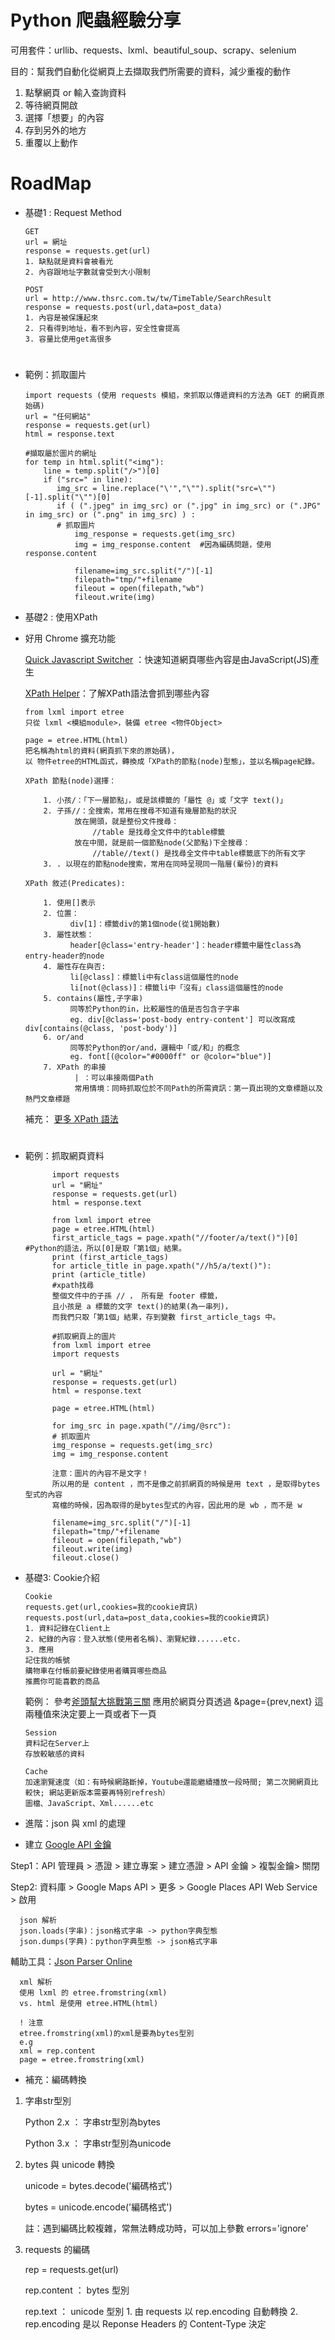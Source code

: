 # Python 爬蟲經驗分享
可用套件：urllib、requests、lxml、beautiful_soup、scrapy、selenium

目的：幫我們自動化從網頁上去擷取我們所需要的資料，減少重複的動作
1. 點擊網頁 or 輸入查詢資料
2. 等待網頁開啟
3. 選擇「想要」的內容
4. 存到另外的地方
5. 重覆以上動作

# RoadMap
- 基礎1 : Request Method

      GET
      url = 網址
      response = requests.get(url)
      1. 缺點就是資料會被看光
      2. 內容跟地址字數就會受到大小限制
      
      POST
      url = http://www.thsrc.com.tw/tw/TimeTable/SearchResult
      response = requests.post(url,data=post_data)
      1. 內容是被保護起來
      2. 只看得到地址，看不到內容，安全性會提高
      3. 容量比使用get高很多
# 
- 範例：抓取圖片

      import requests (使用 requests 模組，來抓取以傳遞資料的方法為 GET 的網頁原始碼)
      url = "任何網站"
      response = requests.get(url)
      html = response.text

      #擷取屬於圖片的網址
      for temp in html.split("<img"): 
          line = temp.split("/>")[0]
          if ("src=" in line):
             img_src = line.replace("\'","\"").split("src=\"")[-1].split("\"")[0]
             if ( (".jpeg" in img_src) or (".jpg" in img_src) or (".JPG" in img_src) or (".png" in img_src) ) :
             # 抓取圖片
                 img_response = requests.get(img_src)
                 img = img_response.content  #因為編碼問題，使用response.content
            
                 filename=img_src.split("/")[-1]
                 filepath="tmp/"+filename
                 fileout = open(filepath,"wb")
                 fileout.write(img)
- 基礎2 : 使用XPath
- 好用 Chrome 擴充功能

     [Quick Javascript Switcher](https://chrome.google.com/webstore/detail/quick-javascript-switcher/geddoclleiomckbhadiaipdggiiccfje) ：快速知道網頁哪些內容是由JavaScript(JS)產生
      
     [XPath Helper](https://chrome.google.com/webstore/detail/xpath-helper/hgimnogjllphhhkhlmebbmlgjoejdpjl?hl=zh-TW)：了解XPath語法會抓到哪些內容

      from lxml import etree    
      只從 lxml <模組module>，裝備 etree <物件Object>  
      
      page = etree.HTML(html)
      把名稱為html的資料(網頁抓下來的原始碼)，
      以 物件etree的HTML函式，轉換成「XPath的節點(node)型態」，並以名稱page紀錄。  
    
      XPath 節點(node)選擇：
    
          1. 小孩/：「下一層節點」，或是該標籤的「屬性 @」或「文字 text()」
          2. 子孫//：全搜索，常用在搜尋不知道有幾層節點的狀況
                 放在開頭，就是整份文件搜尋：
                     //table 是找尋全文件中的table標籤
                 放在中間，就是前一個節點node(父節點)下全搜尋：
                     //table//text() 是找尋全文件中table標籤底下的所有文字
          3. . 以現在的節點node搜索，常用在同時呈現同一階層(輩份)的資料
                   
      XPath 敘述(Predicates):
            
          1. 使用[]表示
          2. 位置：
                div[1]：標籤div的第1個node(從1開始數)
          3. 屬性狀態：
                header[@class='entry-header']：header標籤中屬性class為entry-header的node
          4. 屬性存在與否: 
                li[@class]：標籤li中有class這個屬性的node
                li[not(@class)]：標籤li中「沒有」class這個屬性的node
          5. contains(屬性,子字串)
                同等於Python的in，比較屬性的值是否包含子字串
                eg. div[@class='post-body entry-content'] 可以改寫成 div[contains(@class, 'post-body')]
          6. or/and
                同等於Python的or/and，邏輯中「或/和」的概念
                eg. font[(@color="#0000ff" or @color="blue")]
          7. XPath 的串接
                 | ：可以串接兩個Path
                 常用情境：同時抓取位於不同Path的所需資訊：第一頁出現的文章標題以及熱門文章標題
     補充： [更多 XPath 語法](https://www.w3schools.com/xml/xpath_syntax.asp)                       
# 
- 範例：抓取網頁資料

            import requests
            url = "網址"
            response = requests.get(url)
            html = response.text
      
            from lxml import etree
            page = etree.HTML(html)
            first_article_tags = page.xpath("//footer/a/text()")[0] #Python的語法，所以[0]是取「第1個」結果。
            print (first_article_tags)
            for article_title in page.xpath("//h5/a/text()"):
            print (article_title)
            #xpath找尋
            整個文件中的子孫 // ， 所有是 footer 標籤，
            且小孩是 a 標籤的文字 text()的結果(為一串列)，
            而我們只取「第1個」結果，存到變數 first_article_tags 中。
            
            #抓取網頁上的圖片
            from lxml import etree
            import requests

            url = "網址"
            response = requests.get(url)
            html = response.text

            page = etree.HTML(html)

            for img_src in page.xpath("//img/@src"):
            # 抓取圖片
            img_response = requests.get(img_src)
            img = img_response.content
            
            注意：圖片的內容不是文字！        
            所以用的是 content ，而不是像之前抓網頁的時候是用 text ，是取得bytes型式的內容        
            寫檔的時候，因為取得的是bytes型式的內容，因此用的是 wb ，而不是 w

            filename=img_src.split("/")[-1]
            filepath="tmp/"+filename
            fileout = open(filepath,"wb")
            fileout.write(img)
            fileout.close()
- 基礎3: Cookie介紹

      Cookie
      requests.get(url,cookies=我的cookie資訊)
      requests.post(url,data=post_data,cookies=我的cookie資訊)
      1. 資料記錄在Client上
      2. 紀錄的內容：登入狀態(使用者名稱)、瀏覽紀錄......etc.
      3. 應用
      記住我的帳號
      購物車在付帳前要紀錄使用者購買哪些商品
      推薦你可能喜歡的商品
     範例： 參考[斧頭幫大挑戰第三關](https://github.com/HsuanYuChen/Python-on-web-crawling/blob/master/斧頭幫大挑戰第三關)
     應用於網頁分頁透過 &page={prev,next} 這兩種值來決定要上一頁或者下一頁
     
      Session
      資料記在Server上
      存放較敏感的資料 
      
      Cache
      加速瀏覽速度（如：有時候網路斷掉，Youtube還能繼續播放一段時間; 第二次開網頁比較快; 網站更新版本需要再特別refresh）
      圖檔、JavaScript、Xml......etc
- 進階：json 與 xml 的處理
- 建立 [Google API 金鑰](https://console.developers.google.com/apis/dashboard?project=deft-shade-206507&hl=zh-tw&duration=PT1H)

Step1：API 管理員 > 憑證 > 建立專案 > 建立憑證 > API 金鑰 > 複製金鑰> 關閉

Step2: 資料庫 > Google Maps API > 更多 > Google Places API Web Service > 啟用

      json 解析
      json.loads(字串)：json格式字串 -> python字典型態
      json.dumps(字典)：python字典型態 -> json格式字串
   輔助工具：[Json Parser Online](http://json.parser.online.fr/)
   
      xml 解析
      使用 lxml 的 etree.fromstring(xml)
      vs. html 是使用 etree.HTML(html)
      
      ! 注意
      etree.fromstring(xml)的xml是要為bytes型別
      e.g 
      xml = rep.content 
      page = etree.fromstring(xml)
- 補充：編碼轉換
1. 字串str型別

      Python 2.x ： 字串str型別為bytes
      
      Python 3.x ： 字串str型別為unicode
2. bytes 與 unicode 轉換

      unicode = bytes.decode('編碼格式')
      
      bytes = unicode.encode('編碼格式')
      
      註：遇到編碼比較複雜，常無法轉成功時，可以加上參數 errors='ignore'
3. requests 的編碼

      rep = requests.get(url)
      
      rep.content ： bytes 型別
      
      rep.text ： unicode 型別
                  1. 由 requests 以 rep.encoding 自動轉換
                  2. rep.encoding 是以 Reponse Headers 的 Content-Type 決定
            
